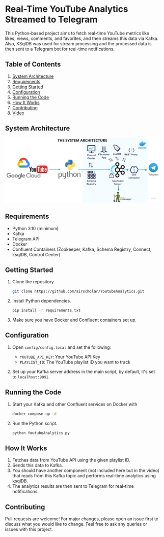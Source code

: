 # Real-Time YouTube Analytics Streamed to Telegram

This Python-based project aims to fetch real-time YouTube metrics like likes, views, comments, and favorites, and then streams this data via Kafka. 
Also, KSqlDB was used for stream processing and the processed data is then sent to a Telegram bot for real-time notifications.

## Table of Contents

1. [System Architecture](#system-architecture)
2. [Requirements](#requirements)
3. [Getting Started](#getting-started)
4. [Configuration](#configuration)
5. [Running the Code](#running-the-code)
6. [How It Works](#how-it-works)
7. [Contributing](#contributing)
8. [Video](https://youtu.be/2Q4QX6Z3QZo)

## System Architecture
![YoutubeAnalytics architecture.png](assets%2FYoutubeAnalytics%20architecture.png)

## Requirements

- Python 3.10 (minimum)
- Kafka
- Telegram API
- Docker
- Confluent Containers (Zookeeper, Kafka, Schema Registry, Connect, ksqlDB, Control Center)

## Getting Started

1. Clone the repository.
   ```bash
   git clone https://github.com/airscholar/YoutubeAnalytics.git
   ```

2. Install Python dependencies.
   ```bash
   pip install -r requirements.txt
   ```

3. Make sure you have Docker and Confluent containers set up.

## Configuration

1. Open `config/config.local` and set the following:
    - `YOUTUBE_API_KEY`: Your YouTube API Key
    - `PLAYLIST_ID`: The YouTube playlist ID you want to track

2. Set up your Kafka server address in the main script, by default, it's set to `localhost:9092`.

## Running the Code

1. Start your Kafka and other Confluent services on Docker with
   ```bash
   docker compose up -d
   ``` 
2. Run the Python script.
    ```bash
    python YoutubeAnalytics.py
    ```

## How It Works

1. Fetches data from YouTube API using the given playlist ID.
2. Sends this data to Kafka.
3. You should have another component (not included here but in the video) that reads from this Kafka topic and performs real-time analytics using ksqlDB.
4. The analytics results are then sent to Telegram for real-time notifications.

## Contributing

Pull requests are welcome! For major changes, please open an issue first to discuss what you would like to change. 
Feel free to ask any queries or issues with this project.



